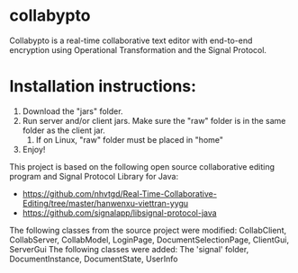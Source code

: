 # collabypto
Collabypto is a real-time collaborative text editor with end-to-end encryption using Operational Transformation and the Signal Protocol.


# Installation instructions:

1. Download the "jars" folder.
2. Run server and/or client jars. Make sure the "raw" folder is in the same folder as the client jar. 
    1. If on Linux, "raw" folder must be placed in "home"
3. Enjoy!

This project is based on the following open source collaborative editing program and Signal Protocol Library for Java:  
* https://github.com/nhvtgd/Real-Time-Collaborative-Editing/tree/master/hanwenxu-viettran-yygu
* https://github.com/signalapp/libsignal-protocol-java

The following classes from the source project were modified: CollabClient, CollabServer, CollabModel, LoginPage, DocumentSelectionPage, ClientGui, ServerGui 
The following classes were added: The 'signal' folder, DocumentInstance, DocumentState, UserInfo
